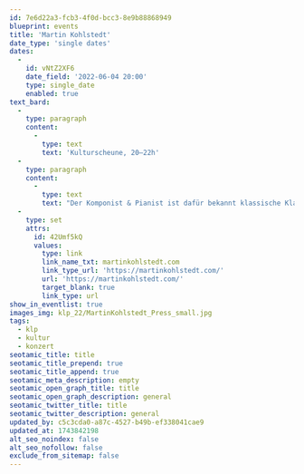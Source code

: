 ```yaml
---
id: 7e6d22a3-fcb3-4f0d-bcc3-8e9b88868949
blueprint: events
title: 'Martin Kohlstedt'
date_type: 'single dates'
dates:
  -
    id: vNtZ2XF6
    date_field: '2022-06-04 20:00'
    type: single_date
    enabled: true
text_bard:
  -
    type: paragraph
    content:
      -
        type: text
        text: 'Kulturscheune, 20–22h'
  -
    type: paragraph
    content:
      -
        type: text
        text: "Der Komponist & Pianist ist dafür bekannt klassische Klaviermusik mit modernen Elementen zu mischen. Auf der Bühne verlieren seine Stücke ihre feste Form und werden zu Improvisationen. Eine außergewöhnliche Erfahrung in live erleben zu können.\_"
  -
    type: set
    attrs:
      id: 42Umf5kQ
      values:
        type: link
        link_name_txt: martinkohlstedt.com
        link_type_url: 'https://martinkohlstedt.com/'
        url: 'https://martinkohlstedt.com/'
        target_blank: true
        link_type: url
show_in_eventlist: true
images_img: klp_22/MartinKohlstedt_Press_small.jpg
tags:
  - klp
  - kultur
  - konzert
seotamic_title: title
seotamic_title_prepend: true
seotamic_title_append: true
seotamic_meta_description: empty
seotamic_open_graph_title: title
seotamic_open_graph_description: general
seotamic_twitter_title: title
seotamic_twitter_description: general
updated_by: c5c3cda0-a87c-4527-b49b-ef338041cae9
updated_at: 1743842198
alt_seo_noindex: false
alt_seo_nofollow: false
exclude_from_sitemap: false
---
```

